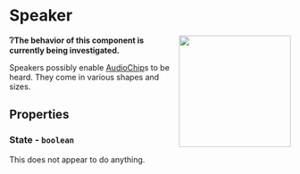 # Speaker

<img src="https://docs.retrogadgets.game/api/modules/Speaker.png" width="200" align="right">

**❔The behavior of this component is currently being investigated.**

Speakers possibly enable [AudioChip](../misc/AudioChip.md)s to be heard. They come in various shapes and sizes.

## Properties

### State - `boolean`
This does not appear to do anything.
